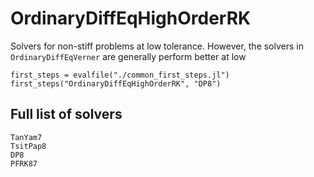 # OrdinaryDiffEqHighOrderRK

Solvers for non-stiff problems at low tolerance.
However, the solvers in `OrdinaryDiffEqVerner` are generally perform better at low 

```@eval
first_steps = evalfile("./common_first_steps.jl")
first_steps("OrdinaryDiffEqHighOrderRK", "DP8")
```

## Full list of solvers

```@docs
TanYam7
TsitPap8
DP8
PFRK87
```
